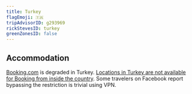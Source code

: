 ```yaml
---
title: Turkey
flagEmoji: 🇹🇷
tripAdvisorID: g293969
rickStevesID: turkey
greenZonesID: false
---
```


## Accommodation

[Booking.com](https://booking.com) is degraded in Turkey. [Locations in Turkey are not available for Booking from inside the country](https://www.bing.com/ck/a?!&&p=de52ba2238b10b20JmltdHM9MTcyMTc3OTIwMCZpZ3VpZD0yZTIxMDNiZC04ODRhLTY5NmYtMTU3MC0xMGZjODk2MjY4YWMmaW5zaWQ9NTQxMw&ptn=3&ver=2&hsh=3&fclid=2e2103bd-884a-696f-1570-10fc896268ac&psq=booking.com+blocked+in+turkey&u=a1aHR0cHM6Ly93d3cudHJpcGFkdmlzb3IuY29tL1Nob3dUb3BpYy1nMjkzOTc0LWkzNjgtazE0NjU2ODA1LW8xMC1XZWJzaXRlX2Jsb2NrZWRfaW5fVHVya2V5LUlzdGFuYnVsLmh0bWwjOn46dGV4dD1Cb29raW5nLmNvbSUyMGlzJTIwTk9UJTIwYmxvY2tlZCUyMGluJTIwVHVya2V5JTIwZm9yJTIwYm9va2luZyxib29rJTIwVHVya2lzaCUyMGhvdGVscyUyMHVzaW5nJTIwYm9va2luZy5jb20lMjBmcm9tJTIwb3V0c2lkZSUyMFR1cmtleS4&ntb=1). Some travelers on Facebook report bypassing the restriction is trivial using VPN.
